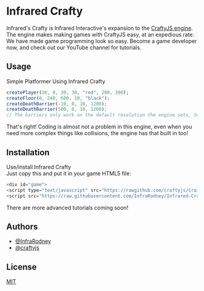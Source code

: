 
# Infrared Crafty

Infrared's Crafty is Infrared Interactive's expansion to the [CraftyJS engine](https://github.com/craftyjs/Crafty). The engine makes making games with CraftyJS easy, at an expedious rate. We have made game programming look so easy. Become a game developer now, and check out our YouTube channel for tutorials.
## Usage
Simple Platformer Using Infrared Crafty
```javascript
createPlayer(30, 0, 30, 30, "red", 200, 300);
createFloor(0, 240, 600, 10, "black");
createDeathBarrier(-10, 0, 10, 1200);
createDeathBarrier(500, 0, 10, 1200);
// The barriers only work on the default resolution the engine sets, tweak their X and Y positions for your desired resolution
```
That's right! Coding is almost not a problem in this engine, even when you need more complex things like collisions, the engine has that built in too!


## Installation

Use/install Infrared Crafty\
Just copy this and put it in your game HTML5 file:
  ```javascript
  <div id="game">
  <script type="text/javascript" src="https://rawgithub.com/craftyjs/Crafty/release/dist/crafty-min.js"></script>
  <script src="https://raw.githubusercontent.com/InfraRodney/Infrared-Crafty/main/core.js"></script>
  ```
  There are more advanced tutorials coming soon!
## Authors

- [@InfraRodney](https://www.github.com/InfraRodney)
- [@craftyjs](https://github.com/craftyjs)
## License

[MIT](https://choosealicense.com/licenses/mit/)

